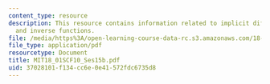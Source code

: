 ```yaml
---
content_type: resource
description: This resource contains information related to implicit differentiation
  and inverse functions.
file: /media/https%3A/open-learning-course-data-rc.s3.amazonaws.com/18-01sc-single-variable-calculus-fall-2010/37028101f134cc6e0e41572fdc6735d8_MIT18_01SCF10_Ses15b.pdf
file_type: application/pdf
resourcetype: Document
title: MIT18_01SCF10_Ses15b.pdf
uid: 37028101-f134-cc6e-0e41-572fdc6735d8
---
```

